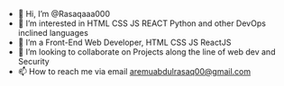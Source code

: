 - 👋 Hi, I’m @Rasaqaaa000
- 👀 I’m interested in HTML CSS JS REACT Python and other DevOps inclined languages
- 🌱 I’m a Front-End Web Developer, HTML CSS JS ReactJS
- 💞️ I’m looking to collaborate on Projects along the line of web dev and Security
- 📫 How to reach me via email aremuabdulrasaq00@gmail.com

<!---
Rasaqaaa000/Rasaqaaa000 is a ✨ special ✨ repository because its `README.md` (this file) appears on your GitHub profile.
You can click the Preview link to take a look at your changes.
--->
